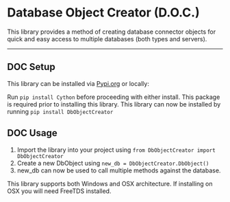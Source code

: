 # Database Object Creator (D.O.C.)
This library provides a method of creating database connector objects for quick and easy access to multiple
databases (both types and servers).

---

## DOC Setup
This library can be installed via [Pypi.org](https://pypi.org/project/DbObjectCreator/) or locally:

Run `pip install Cython` before proceeding with either install. This package is required prior to installing this library.
This library can now be installed by running `pip install DbObjectCreator`

## DOC Usage
1. Import the library into your project using `from DbObjectCreator import DbObjectCreator`
2. Create a new DbObject using `new_db = DbObjectCreator.DbObject()`
3. new_db can now be used to call multiple methods against the database.


This library supports both Windows and OSX architecture. If installing on OSX you will need FreeTDS installed.
